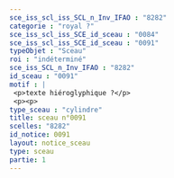 ```yaml
---
sce_iss_scl_iss_SCL_n_Inv_IFAO : "8282"
categorie : "royal ?"
sce_iss_scl_iss_SCE_id_sceau : "0084"
sce_iss_scl_iss_SCE_id_sceau : "0091"
typeObjet : "Sceau"
roi : "indéterminé"
sce_iss_SCL_n_Inv_IFAO : "8282"
id_sceau : "0091"
motif : |
 <p>texte hiéroglyphique ?</p>
 <p><p>
type_sceau : "cylindre"
title: sceau n°0091
scelles: "8282"
id_notice: 0091
layout: notice_sceau
type: sceau
partie: 1
---
```

